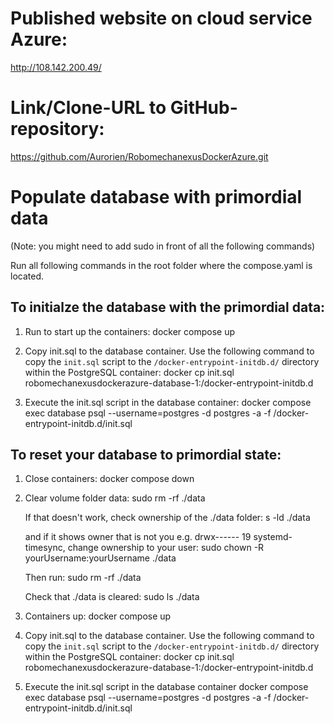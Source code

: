 # Published website on cloud service Azure:

http://108.142.200.49/

# Link/Clone-URL to GitHub-repository:

https://github.com/Aurorien/RobomechanexusDockerAzure.git

# Populate database with primordial data

(Note: you might need to add sudo in front of all the following commands)

Run all following commands in the root folder where the compose.yaml is located.

## To initialze the database with the primordial data:

1. Run to start up the containers:
   docker compose up

1. Copy init.sql to the database container.
   Use the following command to copy the `init.sql` script to the `/docker-entrypoint-initdb.d/` directory within the PostgreSQL container:
   docker cp init.sql robomechanexusdockerazure-database-1:/docker-entrypoint-initdb.d

1. Execute the init.sql script in the database container:
   docker compose exec database psql --username=postgres -d postgres -a -f /docker-entrypoint-initdb.d/init.sql

## To reset your database to primordial state:

1. Close containers:
   docker compose down

2. Clear volume folder data:
   sudo rm -rf ./data

   If that doesn't work, check ownership of the ./data folder:
   s -ld ./data

   and if it shows owner that is not you e.g. drwx------ 19 systemd-timesync, change ownership to your user:
   sudo chown -R yourUsername:yourUsername ./data

   Then run:
   sudo rm -rf ./data

   Check that ./data is cleared:
   sudo ls ./data

3. Containers up:
   docker compose up

4. Copy init.sql to the database container.
   Use the following command to copy the `init.sql` script to the `/docker-entrypoint-initdb.d/` directory within the PostgreSQL container:
   docker cp init.sql robomechanexusdockerazure-database-1:/docker-entrypoint-initdb.d

5. Execute the init.sql script in the database container
   docker compose exec database psql --username=postgres -d postgres -a -f /docker-entrypoint-initdb.d/init.sql
